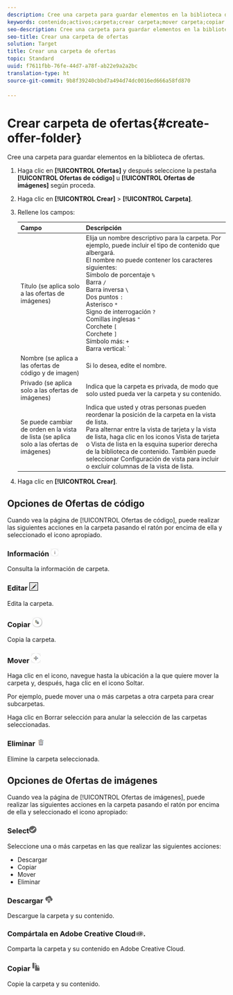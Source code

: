 ```yaml
---
description: Cree una carpeta para guardar elementos en la biblioteca de ofertas.
keywords: contenido;activos;carpeta;crear carpeta;mover carpeta;copiar carpeta;eliminar carpeta;descargar carpeta
seo-description: Cree una carpeta para guardar elementos en la biblioteca de ofertas.
seo-title: Crear una carpeta de ofertas
solution: Target
title: Crear una carpeta de ofertas
topic: Standard
uuid: f7611fbb-76fe-44d7-a78f-ab22e9a2a2bc
translation-type: ht
source-git-commit: 9b8f39240cbbd7a494d74dc0016ed666a58fd870

---
```



# Crear carpeta de ofertas{#create-offer-folder}

Cree una carpeta para guardar elementos en la biblioteca de ofertas.

1. Haga clic en **[!UICONTROL Ofertas]** y después seleccione la pestaña **[!UICONTROL Ofertas de código]** u **[!UICONTROL Ofertas de imágenes]** según proceda.
1. Haga clic en **[!UICONTROL Crear]** &gt; **[!UICONTROL Carpeta]**.
1. Rellene los campos:

   | Campo | Descripción |
   |--- |--- |
   | Título (se aplica solo a las ofertas de imágenes) | Elija un nombre descriptivo para la carpeta. Por ejemplo, puede incluir el tipo de contenido que albergará.<br>El nombre no puede contener los caracteres siguientes:<br>Símbolo de porcentaje `%`<br>Barra `/`<br>Barra inversa `\`<br>Dos puntos `:`<br>Asterisco `*`<br>Signo de interrogación `?`<br>Comillas inglesas `"`<br>Corchete `[`<br>Corchete `]`<br>Símbolo más: `+`<br>Barra vertical: `|`<br>Punto: `.`<br>Símbolo de número: `#`<br>Llave: `{`<br>Llave `}`<br>Signo de intercalación `^`<br>Punto y coma `;`<br>Puede usar un guion (`- `) en lugar de estos caracteres. |
   | Nombre (se aplica a las ofertas de código y de imagen) | Si lo desea, edite el nombre. |
   | Privado  (se aplica solo a las ofertas de imágenes) | Indica que la carpeta es privada, de modo que solo usted pueda ver la carpeta y su contenido. |
   | Se puede cambiar de orden en la vista de lista  (se aplica solo a las ofertas de imágenes) | Indica que usted y otras personas pueden reordenar la posición de la carpeta en la vista de lista.<br>Para alternar entre la vista de tarjeta y la vista de lista, haga clic en los iconos Vista de tarjeta o Vista de lista en la esquina superior derecha de la biblioteca de contenido. También puede seleccionar Configuración de vista para incluir o excluir columnas de la vista de lista. |

1. Haga clic en **[!UICONTROL Crear]**.

## Opciones de Ofertas de código

Cuando vea la página de [!UICONTROL Ofertas de código], puede realizar las siguientes acciones en la carpeta pasando el ratón por encima de ella y seleccionado el icono apropiado.

### Información ![](assets/icon_info.png)

Consulta la información de carpeta.

### Editar  ![](assets/icon_edit.png)

Edita la carpeta.

### Copiar  ![](assets/icon_copy.png)

Copia la carpeta.

### Mover  ![](assets/icon_move_folder.png)

Haga clic en el icono, navegue hasta la ubicación a la que quiere mover la carpeta y, después, haga clic en el icono Soltar.

Por ejemplo, puede mover una o más carpetas a otra carpeta para crear subcarpetas.

Haga clic en Borrar selección para anular la selección de las carpetas seleccionadas.

### Eliminar ![](assets/icon_delete.png)

Elimine la carpeta seleccionada.

## Opciones de Ofertas de imágenes

Cuando vea la página de [!UICONTROL Ofertas de imágenes], puede realizar las siguientes acciones en la carpeta pasando el ratón por encima de ella y seleccionado el icono apropiado:

### Select![](assets/icon_check.png)

Seleccione una o más carpetas en las que realizar las siguientes acciones:

* Descargar
* Copiar
* Mover
* Eliminar

### Descargar  ![](assets/icon_download.png)

Descargue la carpeta y su contenido.

### Compártala en Adobe Creative Cloud![](assets/icon_creative_cloud.png).

Comparta la carpeta y su contenido en Adobe Creative Cloud.

### Copiar  ![](assets/icon_copy_content.png)

Copie la carpeta y su contenido.